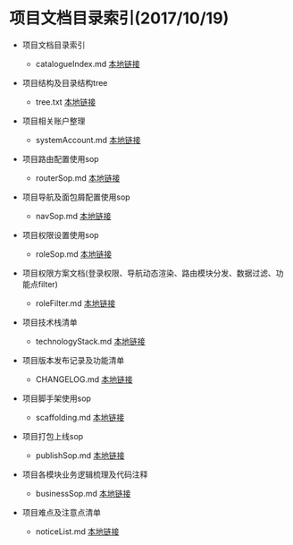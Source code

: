 # 项目文档目录索引(2017/10/19)

* 项目文档目录索引
  * catalogueIndex.md  [本地链接](./catalogueIndex.md)

* 项目结构及目录结构tree
  * tree.txt  [本地链接](./tree.txt)

* 项目相关账户整理
  * systemAccount.md  [本地链接](./systemAccount.md)

* 项目路由配置使用sop
  * routerSop.md  [本地链接](./routerSop.md)

* 项目导航及面包屑配置使用sop
  * navSop.md  [本地链接](./navSop.md)

* 项目权限设置使用sop
  * roleSop.md    [本地链接](./roleSop.md)

* 项目权限方案文档(登录权限、导航动态渲染、路由模块分发、数据过滤、功能点filter)
  * roleFilter.md  [本地链接](./roleFilter.md)

* 项目技术栈清单
  * technologyStack.md    [本地链接](./technologyStack.md)

* 项目版本发布记录及功能清单
  * CHANGELOG.md  [本地链接](../CHANGELOG.md)

* 项目脚手架使用sop
  * scaffolding.md    [本地链接](./scaffolding.md)

* 项目打包上线sop
  * publishSop.md  [本地链接](./publishSop.md)

* 项目各模块业务逻辑梳理及代码注释
  * businessSop.md    [本地链接](./businessSop.md)

* 项目难点及注意点清单
  * noticeList.md  [本地链接](./noticeList.md)
